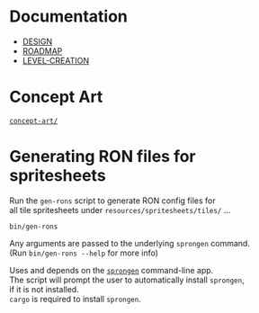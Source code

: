 # Documentation
- [DESIGN](./DESIGN.md)
- [ROADMAP](./ROADMAP.md)
- [LEVEL-CREATION](./LEVEL-CREATION.md)

# Concept Art
[`concept-art/`](./concept-art)

# Generating RON files for spritesheets
Run the `gen-rons` script to generate RON config files for  
all tile spritesheets under `resources/spritesheets/tiles/` ...
```
bin/gen-rons
```

Any arguments are passed to the underlying `sprongen` command.  
(Run `bin/gen-rons --help` for more info)

Uses and depends on the [`sprongen`][sprongen] command-line app.  
The script will prompt the user to automatically install `sprongen`,  
if it is not installed.  
`cargo` is required to install `sprongen`.

[sprongen]: https://github.com/Noah2610/sprongen
